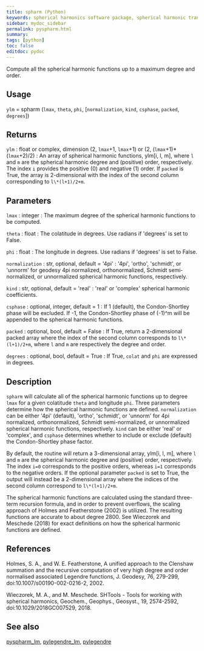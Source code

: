 ```yaml
---
title: spharm (Python)
keywords: spherical harmonics software package, spherical harmonic transform, legendre functions, multitaper spectral analysis, fortran, Python, gravity, magnetic field
sidebar: mydoc_sidebar
permalink: pyspharm.html
summary:
tags: [python]
toc: false
editdoc: pydoc
---
```


Compute all the spherical harmonic functions up to a maximum degree and order.

## Usage

`ylm` = spharm (`lmax`, `theta`, `phi`, [`normalization`, `kind`, `csphase`, `packed`, `degrees`])

## Returns

`ylm` : float or complex, dimension (2, `lmax`+1, `lmax`+1) or (2, (`lmax`+1)\*(`lmax`+2)/2)
:   An array of spherical harmonic functions, ylm[i, l, m], where `l` and `m` are the spherical harmonic degree and (positive) order, respectively. The index `i` provides the positive (0) and negative (1) order. If `packed` is True, the array is 2-dimensional with the index of the second column corresponding to `l\*(l+1)/2+m`.

## Parameters

`lmax` : integer
:   The maximum degree of the spherical harmonic functions to be computed.

`theta` : float
:   The colatitude in degrees. Use radians if 'degrees' is set to False.

`phi` : float
:   The longitude in degrees. Use radians if 'degrees' is set to False.

`normalization` : str, optional, default = '4pi'
:   '4pi', 'ortho', 'schmidt', or 'unnorm' for geodesy 4pi normalized, orthonormalized, Schmidt semi-normalized, or unnormalized spherical harmonic functions, respectively.

`kind` : str, optional, default = 'real'
:   'real' or 'complex' spherical harmonic coefficients.

`csphase` : optional, integer, default = 1
:   If 1 (default), the Condon-Shortley phase will be excluded. If -1, the Condon-Shortley phase of (-1)^m will be appended to the spherical harmonic functions.

`packed` : optional, bool, default = False
:   If True, return a 2-dimensional packed array where the index of the second column corresponds to `l\*(l+1)/2+m`, where `l` and `m` are respectively the degree and order.

`degrees` : optional, bool, default = True
:   If True, `colat` and `phi` are expressed in degrees.

## Description

`spharm` will calculate all of the spherical harmonic functions up to degree `lmax` for a given colatitude `theta` and longitude `phi`. Three parameters determine how the spherical harmonic functions are defined. `normalization` can be either '4pi' (default), 'ortho', 'schmidt', or 'unnorm' for 4pi normalized, orthonormalized, Schmidt semi-normalized, or unnormalized spherical harmonic functions, respectively. `kind` can be either 'real' or 'complex', and `csphase` determines whether to include or exclude (default) the Condon-Shortley phase factor.

By default, the routine will return a 3-dimensional array, ylm[i, l, m], where `l` and `m` are the spherical harmonic degree and (positive) order, respectively. The index `i=0` corresponds to the positive orders, whereas `i=1` corresponds to the negative orders. If the optional parameter `packed` is set to True, the output will instead be a 2-dimensional array where the indices of the second column correspond to `l\*(l+1)/2+m`.

The spherical harmonic functions are calculated using the standard three-term recursion formula, and in order to prevent overflows, the scaling approach of Holmes and Featherstone (2002) is utilized. The resulting functions are accurate to about degree 2800. See Wieczorek and Meschede (2018) for exact definitions on how the spherical harmonic functions are defined.

## References

Holmes, S. A., and W. E. Featherstone, A unified approach to the Clenshaw summation and the recursive computation of very high degree and order normalised associated Legendre functions, J. Geodesy, 76, 279-299, doi:10.1007/s00190-002-0216-2, 2002.

Wieczorek, M. A., and M. Meschede. SHTools - Tools for working with spherical harmonics, Geochem., Geophys., Geosyst., 19, 2574-2592, doi:10.1029/2018GC007529, 2018.

## See also

[pyspharm_lm](pyspharm_lm.html), [pylegendre_lm](pylegendre_lm.html), [pylegendre](pylegendre.html)

